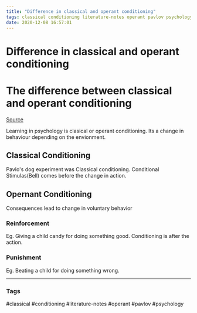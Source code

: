 ```yaml
---
title: "Difference in classical and operant conditioning"
tags: classical conditioning literature-notes operant pavlov psychology
date: 2020-12-08 16:57:01
---
```


# Difference in classical and operant conditioning

# The difference between classical and operant conditioning

[Source](https://www.youtube.com/watch?v=H6LEcM0E0io&list=WL&index=7)

Learning in psychology is clasical or operant conditioning. Its a change in behaviour depending on the envionment.

## Classical Conditioning

Pavlo's dog experiment was Classical conditioning. Conditional Stimulas(Bell) comes before the change in action.

## Opernant Conditioning

Consequences lead to change in voluntary behavior

### Reinforcement

Eg. Giving a child candy for doing something good. Conditioning is after the action.

### Punishment

Eg. Beating a child for doing something wrong.

---
### Tags
#classical #conditioning #literature-notes #operant #pavlov #psychology
